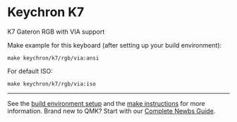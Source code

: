 # Keychron K7

K7 Gateron RGB with VIA support

Make example for this keyboard (after setting up your build environment):

    make keychron/k7/rgb/via:ansi

For default ISO:

    make keychron/k7/rgb/via:iso
    
* * *

See the [build environment setup](https://docs.qmk.fm/#/getting_started_build_tools) and the [make instructions](https://docs.qmk.fm/#/getting_started_make_guide) for more information. Brand new to QMK? Start with our [Complete Newbs Guide](https://docs.qmk.fm/#/newbs).
